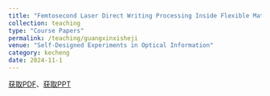 ```yaml
---
title: "Femtosecond Laser Direct Writing Processing Inside Flexible Materials"
collection: teaching
type: "Course Papers"
permalink: /teaching/guangxinxisheji
venue: "Self-Designed Experiments in Optical Information"
category: kecheng
date: 2024-11-1
---
```


[获取PDF](http://ShangrunLu666.github.io/files/飞秒激光在柔性材料内部直写加工-结题报告.pdf)、[获取PPT](http://ShangrunLu666.github.io/files/飞秒激光在柔性材料内部直写加工-结题PPT.pdf)

